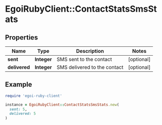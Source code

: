 # EgoiRubyClient::ContactStatsSmsStats

## Properties

| Name | Type | Description | Notes |
| ---- | ---- | ----------- | ----- |
| **sent** | **Integer** | SMS sent to the contact | [optional] |
| **delivered** | **Integer** | SMS delivered to the contact | [optional] |

## Example

```ruby
require 'egoi-ruby-client'

instance = EgoiRubyClient::ContactStatsSmsStats.new(
  sent: 5,
  delivered: 5
)
```

